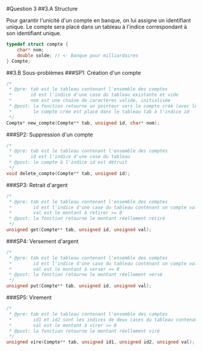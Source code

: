 #Question 3
##3.A Structure

Pour garantir l'unicité d'un compte en banque, on lui assigne un identifiant unique.
Le compte sera placé dans un tableau à l'indice correspondant à son identifiant unique.

```c
typedef struct compte {
	char* nom;
	double solde; // <- Banque pour milliardaires
} Compte;
```

##3.B Sous-problèmes
###SP1: Création d'un compte

```c
/*
 * @pre: tab est le tableau contenant l'ensemble des comptes
 *       id est l'indice d'une case du tableau existante et vide
 *       nom est une chaîne de caractères valide, initialisée
 * @post: la fonction retourne un pointeur vers le compte créé (avec le bon nom)
 *        le compte créé est placé dans le tableau tab à l'indice id
 */
Compte* new_compte(Compte** tab, unsigned id, char* nom);
```
###SP2: Suppression d'un compte
```c
/*
 * @pre: tab est le tableau contenant l'ensemble des comptes
 *       id est l'indice d'une case du tableau
 * @post: le compte à l'indice id est détruit
 */
void delete_compte(Compte** tab, unsigned id);
```
###SP3: Retrait d'argent
```c
/*
 * @pre: tab est le tableau contenant l'ensemble des comptes
 *        id est l'indice d'une case du tableau contenant un compte valide
 *        val est le montant à retirer >= 0
 * @post: la fonction retourne le montant réellement retiré
 */
unsigned get(Compte** tab, unsigned id, unsigned val);
```


###SP4: Versement d'argent
```c
/*
 * @pre: tab est le tableau contenant l'ensemble des comptes
 *        id est l'indice d'une case du tableau contenant un compte valide
 *        val est le montant à verser >= 0
 * @post: la fonction retourne le montant réellement versé
 */
unsigned put(Compte** tab, unsigned id, unsigned val);
```

###SP5: Virement
```c
/*
 * @pre: tab est le tableau contenant l'ensemble des comptes
 *        id1 et id2 sont les indices de deux cases du tableau contenant un compte valide
 *        val est le montant à virer >= 0
 * @post: la fonction retourne le montant réellement viré
 */
unsigned vire(Compte** tab, unsigned id1, unsigned id2, unsigned val);
```
